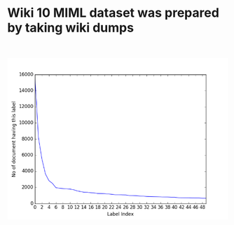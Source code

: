 # Wiki 10 MIML dataset was prepared by taking wiki dumps <br/> <br/>


![Alt text](dataset/top50label_freq_curve.png?raw=true "Top 50 label Frequency curve - wiki10 MIML dataset")